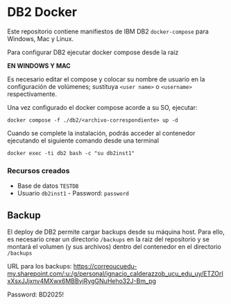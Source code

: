 # DB2 Docker
Este repositorio contiene manifiestos de IBM DB2 `docker-compose` para Windows, Mac y Linux.

Para configurar DB2 ejecutar docker compose desde la raiz

**EN WINDOWS Y MAC**

Es necesario editar el compose y colocar su nombre de usuario en la configuración de volúmenes; sustituya `<user name>` o `<username>` respectivamente.

Una vez configurado el docker compose acorde a su SO, ejecutar:
```
docker compose -f ./db2/<archivo-correspondiente> up -d
```

Cuando se complete la instalación, podrás acceder al contenedor ejecutando el siguiente comando desde una terminal
```
docker exec -ti db2 bash -c "su db2inst1"
```

### Recursos creados
* Base de datos `TESTDB`
* Usuario `db2inst1` - Password: `password`

## Backup
El deploy de DB2 permite cargar backups desde su máquina host. Para ello, es necesario crear un directorio `/backups` en la raiz del repositorio y se montará el volumen (y sus archivos) dentro del contenedor en el directorio `/backups`

URL para los backups: https://correoucuedu-my.sharepoint.com/:u:/g/personal/ignacio_calderazzob_ucu_edu_uy/ETZOrIxXsxJJjxnv4MXwx6MBBvjRygGNuHeho32J-Bm_pg

Password: BD2025!
